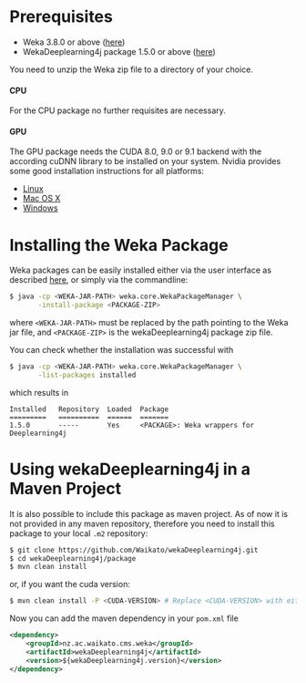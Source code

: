 # Prerequisites
- Weka 3.8.0 or above ([here](https://sourceforge.net/projects/weka/files/latest/download))
- WekaDeeplearning4j package 1.5.0 or above ([here](https://github.com/Waikato/wekaDeeplearning4j/releases/latest))

You need to unzip the Weka zip file to a directory of your choice.

#### CPU
For the CPU package no further requisites are necessary.

#### GPU
The GPU package needs the CUDA 8.0, 9.0 or 9.1 backend with the according cuDNN library to be installed on your system. Nvidia provides some good installation instructions for all platforms:

- [Linux](http://docs.nvidia.com/cuda/cuda-installation-guide-linux/index.html)
- [Mac OS X](http://docs.nvidia.com/cuda/cuda-installation-guide-mac-os-x/index.html)
- [Windows](http://docs.nvidia.com/cuda/cuda-installation-guide-microsoft-windows/index.html)

# Installing the Weka Package
Weka packages can be easily installed either via the user interface as described [here](https://weka.wikispaces.com/How+do+I+use+the+package+manager%3F#toc2), or simply via the commandline:
```bash
$ java -cp <WEKA-JAR-PATH> weka.core.WekaPackageManager \
       -install-package <PACKAGE-ZIP>
```
where `<WEKA-JAR-PATH>` must be replaced by the path pointing to the Weka jar file, and `<PACKAGE-ZIP>` is the wekaDeeplearning4j package zip file.

You can check whether the installation was successful with
```bash
$ java -cp <WEKA-JAR-PATH> weka.core.WekaPackageManager \
       -list-packages installed
```
which results in
```
Installed	Repository	Loaded	Package
=========	==========	======	=======
1.5.0    	-----     	Yes	    <PACKAGE>: Weka wrappers for Deeplearning4j
```

# Using wekaDeeplearning4j in a Maven Project
It is also possible to include this package as maven project. As of now it is not provided in any maven repository, therefore you need to install this package to your local `.m2` repository:

```bash
$ git clone https://github.com/Waikato/wekaDeeplearning4j.git
$ cd wekaDeeplearning4j/package
$ mvn clean install

```

or, if you want the cuda version:

```bash
$ mvn clean install -P <CUDA-VERSION> # Replace <CUDA-VERSION> with either "8.0", "9.0" or "9.1"
```

Now you can add the maven dependency in your `pom.xml` file 
```xml
<dependency>
    <groupId>nz.ac.waikato.cms.weka</groupId>
    <artifactId>wekaDeeplearning4j</artifactId>
    <version>${wekaDeeplearning4j.version}</version>
</dependency>
```